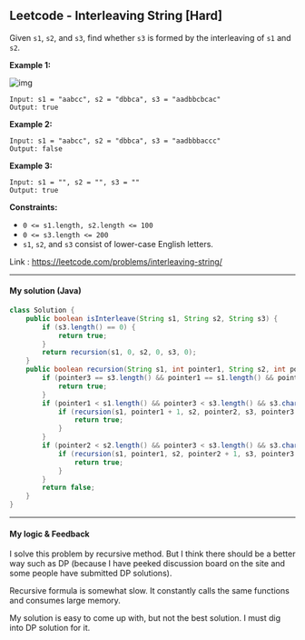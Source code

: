 ## Leetcode - Interleaving String [Hard]

Given `s1`, `s2`, and `s3`, find whether `s3` is formed by the interleaving of `s1` and `s2`.

 

**Example 1:**

![img](https://assets.leetcode.com/uploads/2020/09/02/interleave.jpg)

```
Input: s1 = "aabcc", s2 = "dbbca", s3 = "aadbbcbcac"
Output: true
```

**Example 2:**

```
Input: s1 = "aabcc", s2 = "dbbca", s3 = "aadbbbaccc"
Output: false
```

**Example 3:**

```
Input: s1 = "", s2 = "", s3 = ""
Output: true
```

 

**Constraints:**

- `0 <= s1.length, s2.length <= 100`
- `0 <= s3.length <= 200`
- `s1`, `s2`, and `s3` consist of lower-case English letters.

Link : https://leetcode.com/problems/interleaving-string/



---



#### My solution (Java)

```java
class Solution {
    public boolean isInterleave(String s1, String s2, String s3) {
        if (s3.length() == 0) {
            return true;
        }
        return recursion(s1, 0, s2, 0, s3, 0);
    }
    public boolean recursion(String s1, int pointer1, String s2, int pointer2, String s3, int pointer3) {
        if (pointer3 == s3.length() && pointer1 == s1.length() && pointer2 == s2.length()) {
            return true;
        }
        if (pointer1 < s1.length() && pointer3 < s3.length() && s3.charAt(pointer3) == s1.charAt(pointer1)) {
            if (recursion(s1, pointer1 + 1, s2, pointer2, s3, pointer3 + 1)) {
                return true;
            }	
        }
        if (pointer2 < s2.length() && pointer3 < s3.length() && s3.charAt(pointer3) == s2.charAt(pointer2)) {
            if (recursion(s1, pointer1, s2, pointer2 + 1, s3, pointer3 + 1)) {
                return true;
            }
        }
        return false;
    }
}
```

---



#### My logic & Feedback

I solve this problem by recursive method. But I think there should be a better way such as DP (because I have peeked discussion board on the site and some people have submitted DP solutions).

Recursive formula is somewhat slow. It constantly calls the same functions and consumes large memory.

My solution is easy to come up with, but not the best solution. I must dig into DP solution for it.

